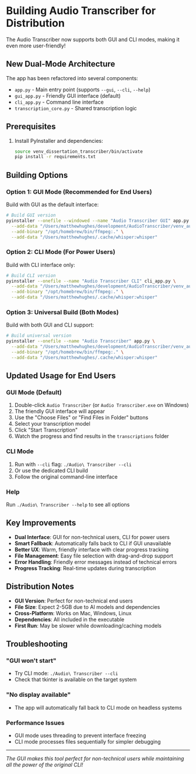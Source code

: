 # Building Audio Transcriber for Distribution

The Audio Transcriber now supports both GUI and CLI modes, making it even more user-friendly!

## New Dual-Mode Architecture

The app has been refactored into several components:
- `app.py` - Main entry point (supports `--gui`, `--cli`, `--help`)
- `gui_app.py` - Friendly GUI interface (default)
- `cli_app.py` - Command line interface  
- `transcription_core.py` - Shared transcription logic

## Prerequisites

1. Install PyInstaller and dependencies:
   ```bash
   source venv_dissertation_transcriber/bin/activate
   pip install -r requirements.txt
   ```

## Building Options

### Option 1: GUI Mode (Recommended for End Users)
Build with GUI as the default interface:

```bash
# Build GUI version
pyinstaller --onefile --windowed --name "Audio Transcriber GUI" app.py \
  --add-data "/Users/matthewhughes/development/AudioTranscriber/venv_audio/lib/python3.12/site-packages/whisper/assets:whisper/assets" \
  --add-binary "/opt/homebrew/bin/ffmpeg:." \
  --add-data "/Users/matthewhughes/.cache/whisper:whisper"
```

### Option 2: CLI Mode (For Power Users)
Build with CLI interface only:

```bash
# Build CLI version
pyinstaller --onefile --name "Audio Transcriber CLI" cli_app.py \
  --add-data "/Users/matthewhughes/development/AudioTranscriber/venv_audio/lib/python3.12/site-packages/whisper/assets:whisper/assets" \
  --add-binary "/opt/homebrew/bin/ffmpeg:." \
  --add-data "/Users/matthewhughes/.cache/whisper:whisper"
```

### Option 3: Universal Build (Both Modes)
Build with both GUI and CLI support:

```bash
# Build universal version
pyinstaller --onefile --name "Audio Transcriber" app.py \
  --add-data "/Users/matthewhughes/development/AudioTranscriber/venv_audio/lib/python3.12/site-packages/whisper/assets:whisper/assets" \
  --add-binary "/opt/homebrew/bin/ffmpeg:." \
  --add-data "/Users/matthewhughes/.cache/whisper:whisper"
```

## Updated Usage for End Users

### GUI Mode (Default)
1. Double-click `Audio Transcriber` (or `Audio Transcriber.exe` on Windows)
2. The friendly GUI interface will appear
3. Use the "Choose Files" or "Find Files in Folder" buttons
4. Select your transcription model
5. Click "Start Transcription"
6. Watch the progress and find results in the `transcriptions` folder

### CLI Mode
1. Run with `--cli` flag: `./Audio\ Transcriber --cli`
2. Or use the dedicated CLI build
3. Follow the original command-line interface

### Help
Run `./Audio\ Transcriber --help` to see all options

## Key Improvements

- **Dual Interface**: GUI for non-technical users, CLI for power users
- **Smart Fallback**: Automatically falls back to CLI if GUI unavailable  
- **Better UX**: Warm, friendly interface with clear progress tracking
- **File Management**: Easy file selection with drag-and-drop support
- **Error Handling**: Friendly error messages instead of technical errors
- **Progress Tracking**: Real-time updates during transcription

## Distribution Notes

- **GUI Version**: Perfect for non-technical end users
- **File Size**: Expect 2-5GB due to AI models and dependencies
- **Cross-Platform**: Works on Mac, Windows, Linux
- **Dependencies**: All included in the executable
- **First Run**: May be slower while downloading/caching models

## Troubleshooting

### "GUI won't start"
- Try CLI mode: `./Audio\ Transcriber --cli` 
- Check that tkinter is available on the target system

### "No display available"
- The app will automatically fall back to CLI mode on headless systems

### Performance Issues  
- GUI mode uses threading to prevent interface freezing
- CLI mode processes files sequentially for simpler debugging

---

*The GUI makes this tool perfect for non-technical users while maintaining all the power of the original CLI!*
